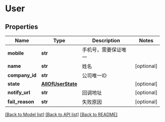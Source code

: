 # User

## Properties
Name | Type | Description | Notes
------------ | ------------- | ------------- | -------------
**mobile** | **str** | 手机号，需要保证唯一 | 
**name** | **str** | 姓名 | [optional] 
**company_id** | **str** | 公司唯一ID | 
**state** | [**AllOfUserState**](AllOfUserState.md) |  | [optional] 
**notify_url** | **str** | 回调地址 | [optional] 
**fail_reason** | **str** | 失败原因 | [optional] 

[[Back to Model list]](../README.md#documentation-for-models) [[Back to API list]](../README.md#documentation-for-api-endpoints) [[Back to README]](../README.md)

